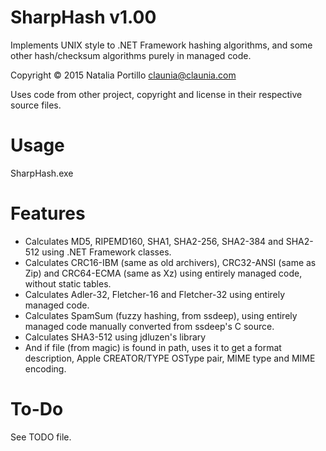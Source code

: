 SharpHash v1.00
===============

Implements UNIX style to .NET Framework hashing algorithms, and some other hash/checksum algorithms purely in managed code.

Copyright © 2015 Natalia Portillo <claunia@claunia.com>

Uses code from other project, copyright and license in their respective source files.

Usage
=====

SharpHash.exe <filename>

Features
========

* Calculates MD5, RIPEMD160, SHA1, SHA2-256, SHA2-384 and SHA2-512 using .NET Framework classes.
* Calculates CRC16-IBM (same as old archivers), CRC32-ANSI (same as Zip) and CRC64-ECMA (same as Xz) using entirely managed code, without static tables.
* Calculates Adler-32, Fletcher-16 and Fletcher-32 using entirely managed code.
* Calculates SpamSum (fuzzy hashing, from ssdeep), using entirely managed code manually converted from ssdeep's C source.
* Calculates SHA3-512 using jdluzen's library
* And if file (from magic) is found in path, uses it to get a format description, Apple CREATOR/TYPE OSType pair, MIME type and MIME encoding.

To-Do
=====

See TODO file.
